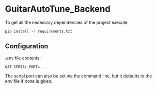 # GuitarAutoTune_Backend

To get all the necessary dependencies of the project execute 
```
pip install -r requirements.txt
```

## Configuration
.env file contents:
```
GAT_SERIAL_PORT=...
```

The serial port can also be set via the command line, but it defaults to the env file if none is given.